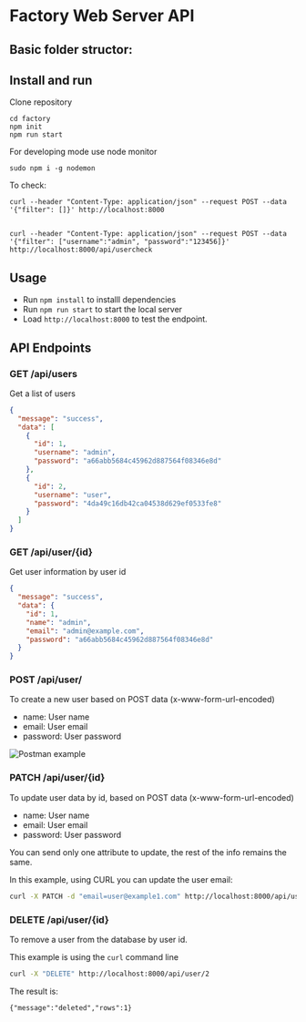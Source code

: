 # Factory Web Server API

## Basic folder structor:

## Install and run

Clone repository

```
cd factory
npm init
npm run start
```

For developing mode use node monitor

```
sudo npm i -g nodemon
```

To check:

```
curl --header "Content-Type: application/json" --request POST --data '{"filter": []}' http://localhost:8000


curl --header "Content-Type: application/json" --request POST --data '{"filter": ["username":"admin", "password":"123456]}' http://localhost:8000/api/usercheck
```

## Usage

- Run `npm install` to installl dependencies
- Run `npm run start` to start the local server
- Load `http://localhost:8000` to test the endpoint.

## API Endpoints

### GET /api/users

Get a list of users

```json
{
  "message": "success",
  "data": [
    {
      "id": 1,
      "username": "admin",
      "password": "a66abb5684c45962d887564f08346e8d"
    },
    {
      "id": 2,
      "username": "user",
      "password": "4da49c16db42ca04538d629ef0533fe8"
    }
  ]
}
```

### GET /api/user/{id}

Get user information by user id

```json
{
  "message": "success",
  "data": {
    "id": 1,
    "name": "admin",
    "email": "admin@example.com",
    "password": "a66abb5684c45962d887564f08346e8d"
  }
}
```

### POST /api/user/

To create a new user based on POST data (x-www-form-url-encoded)

- name: User name
- email: User email
- password: User password

![Postman example](https://developerhowto.com/wp-content/uploads/2018/12/PostMan-POST-request.png)

### PATCH /api/user/{id}

To update user data by id, based on POST data (x-www-form-url-encoded)

- name: User name
- email: User email
- password: User password

You can send only one attribute to update, the rest of the info remains the same.

In this example, using CURL you can update the user email:

```bash
curl -X PATCH -d "email=user@example1.com" http://localhost:8000/api/user/2
```

### DELETE /api/user/{id}

To remove a user from the database by user id.

This example is using the `curl` command line

```bash
curl -X "DELETE" http://localhost:8000/api/user/2
```

The result is:

`{"message":"deleted","rows":1}`

